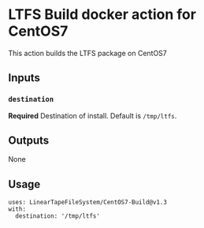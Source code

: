 # LTFS Build docker action for CentOS7

This action builds the LTFS package on CentOS7

## Inputs

### `destination`

**Required** Destination of install. Default is `/tmp/ltfs`.

## Outputs

None

## Usage

```
uses: LinearTapeFileSystem/CentOS7-Build@v1.3
with:
  destination: '/tmp/ltfs'
```
